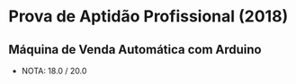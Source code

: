 # Prova de Aptidão Profissional (2018)

## Máquina de Venda Automática com Arduino

- NOTA: 18.0 / 20.0

